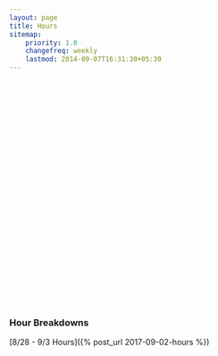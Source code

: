```yaml
---
layout: page
title: Hours
sitemap:
    priority: 1.0
    changefreq: weekly
    lastmod: 2014-09-07T16:31:30+05:30
---
```


<script src="https://ajax.googleapis.com/ajax/libs/jquery/1.8.2/jquery.min.js"></script>
<script src="https://code.highcharts.com/highcharts.js"></script>
<script src="https://code.highcharts.com/modules/exporting.js"></script>

<div id="container" style="min-width: 310px; height: 400px; margin: 0 auto">
</div>

<script type="text/javascript">
    $('#container').highcharts({
        title: {
            text: 'Hours Logged per Week',
            x: -20 //center
        },
        xAxis: {
            categories: ['8/28 - 9/3'] //TODO: Update this
        },
        yAxis: {
            title: {
                text: 'Hours Logged'
            },
            plotLines: [{
                value: 0,
                width: 1,
                color: '#808080'
            }]
        },
        tooltip: {
            valueSuffix: '°C'
        },
        legend: {
            layout: 'vertical',
            align: 'right',
            verticalAlign: 'middle',
            borderWidth: 0
        },
        series: [{
            name: 'Hours Logged',
            data: [17] //TODO: Update this
        }]
    });
</script>

### Hour Breakdowns
[8/28 - 9/3 Hours]({% post_url 2017-09-02-hours %})